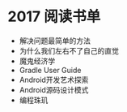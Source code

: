 # 2017 阅读书单

* 解决问题最简单的方法
* 为什么我们左右不了自己的直觉
* 魔鬼经济学
* Gradle User Guide
* Android开发艺术探索
* Android源码设计模式
* 编程珠玑